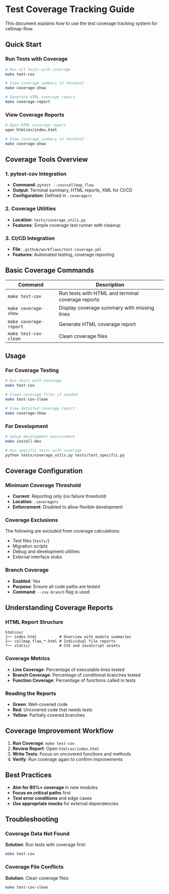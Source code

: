 # Test Coverage Tracking Guide

This document explains how to use the test coverage tracking system for cellmap-flow.

## Quick Start

### Run Tests with Coverage
```bash
# Run all tests with coverage
make test-cov

# View coverage summary in terminal
make coverage-show

# Generate HTML coverage report
make coverage-report
```

### View Coverage Reports
```bash
# Open HTML coverage report
open htmlcov/index.html

# Show coverage summary in terminal
make coverage-show
```

## Coverage Tools Overview

### 1. pytest-cov Integration
- **Command**: `pytest --cov=cellmap_flow`
- **Output**: Terminal summary, HTML reports, XML for CI/CD
- **Configuration**: Defined in `.coveragerc`

### 2. Coverage Utilities
- **Location**: `tests/coverage_utils.py`
- **Features**: Simple coverage test runner with cleanup

### 3. CI/CD Integration
- **File**: `.github/workflows/test-coverage.yml`
- **Features**: Automated testing, coverage reporting

## Basic Coverage Commands

| Command | Description |
|---------|-------------|
| `make test-cov` | Run tests with HTML and terminal coverage reports |
| `make coverage-show` | Display coverage summary with missing lines |
| `make coverage-report` | Generate HTML coverage report |
| `make test-cov-clean` | Clean coverage files |

## Usage

### For Coverage Testing
```bash
# Run tests with coverage
make test-cov

# Clean coverage files if needed
make test-cov-clean

# View detailed coverage report
make coverage-show
```

### For Development
```bash
# Setup development environment
make install-dev

# Run specific tests with coverage
python tests/coverage_utils.py tests/test_specific.py
```

## Coverage Configuration

### Minimum Coverage Threshold
- **Current**: Reporting only (no failure threshold)
- **Location**: `.coveragerc`
- **Enforcement**: Disabled to allow flexible development

### Coverage Exclusions
The following are excluded from coverage calculations:
- Test files (`tests/`)
- Migration scripts
- Debug and development utilities
- External interface stubs

### Branch Coverage
- **Enabled**: Yes
- **Purpose**: Ensure all code paths are tested
- **Command**: `--cov-branch` flag is used

## Understanding Coverage Reports

### HTML Report Structure
```
htmlcov/
├── index.html          # Overview with module summaries
├── cellmap_flow_*.html # Individual file reports
└── static/             # CSS and JavaScript assets
```

### Coverage Metrics
- **Line Coverage**: Percentage of executable lines tested
- **Branch Coverage**: Percentage of conditional branches tested
- **Function Coverage**: Percentage of functions called in tests

### Reading the Reports
- **Green**: Well-covered code
- **Red**: Uncovered code that needs tests
- **Yellow**: Partially covered branches

## Coverage Improvement Workflow

1. **Run Coverage**: `make test-cov`
2. **Review Report**: Open `htmlcov/index.html` 
3. **Write Tests**: Focus on uncovered functions and methods
4. **Verify**: Run coverage again to confirm improvements

## Best Practices

- **Aim for 80%+ coverage** in new modules
- **Focus on critical paths** first  
- **Test error conditions** and edge cases
- **Use appropriate mocks** for external dependencies

## Troubleshooting

### Coverage Data Not Found
**Solution**: Run tests with coverage first:
```bash
make test-cov
```

### Coverage File Conflicts
**Solution**: Clean coverage files:
```bash
make test-cov-clean
```
